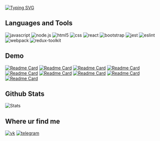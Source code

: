 [![Typing SVG](https://readme-typing-svg.herokuapp.com?color=%2336BCF7&lines=Hi+I'm+a+Frontend+Developer)](https://git.io/typing-svg)

## Languages and Tools

![javascript](https://img.shields.io/badge/JavaScript-F7DF1E?style=for-the-badge&logo=javascript&logoColor=black) ![node.js](https://img.shields.io/badge/Node.js-43853D?style=for-the-badge&logo=node.js&logoColor=white) ![html5](https://img.shields.io/badge/HTML5-E34F26?style=for-the-badge&logo=html5&logoColor=white) ![css](https://img.shields.io/badge/CSS3-1572B6?style=for-the-badge&logo=css3&logoColor=white) ![react](https://img.shields.io/badge/React-20232A?style=for-the-badge&logo=react&logoColor=61DAFB) ![bootstrap](https://img.shields.io/badge/Bootstrap-563D7C?style=for-the-badge&logo=bootstrap&logoColor=white) ![jest](https://img.shields.io/badge/Jest-323330?style=for-the-badge&logo=Jest&logoColor=white) ![eslint](https://img.shields.io/badge/eslint-3A33D1?style=for-the-badge&logo=eslint&logoColor=white) ![webpack](https://img.shields.io/badge/webpack-35495E?style=for-the-badge&logo=webpack) ![redux-toolkit](https://img.shields.io/badge/Redux-593D88?style=for-the-badge&logo=redux&logoColor=white)


## Demo
[![Readme Card](https://github-readme-stats-sigma-five.vercel.app/api/pin/?username=Svencap&repo=Chat)](https://github.com/Svencap/Chat)
[![Readme Card](https://github-readme-stats.vercel.app/api/pin/?username=svencap&repo=Rss-front)](https://github.com/Svencap/Rss-front)
[![Readme Card](https://github-readme-stats.vercel.app/api/pin/?username=svencap&repo=Difference-Calculator)](https://github.com/Svencap/Difference-Calculator)
[![Readme Card](https://github-readme-stats.vercel.app/api/pin/?username=svencap&repo=Brain-Games)](https://github.com/Svencap/Brain-games)
[![Readme Card](https://github-readme-stats.vercel.app/api/pin/?username=svencap&repo=Todo-List_firebase)](https://github.com/Svencap/Todo-List_firebase)
[![Readme Card](https://github-readme-stats.vercel.app/api/pin/?username=svencap&repo=Todo-redux-saga)](https://github.com/Svencap/Todo-redux-saga)
[![Readme Card](https://github-readme-stats.vercel.app/api/pin/?username=svencap&repo=Testovoe-Timer)](https://github.com/Svencap/Testovoe-Timer)
[![Readme Card](https://github-readme-stats.vercel.app/api/pin/?username=svencap&repo=editer-ts)](https://github.com/Svencap/editer-ts)
[![Readme Card](https://github-readme-stats.vercel.app/api/pin/?username=svencap&repo=Users-TS)](https://github.com/Svencap/Users-TS)

## Github Stats
![Stats](https://github-readme-stats.vercel.app/api?username=svencap&theme=blue-green)
## Where ur find me
[![vk](https://img.shields.io/badge/вконтакте-%232E87FB.svg?&style=for-the-badge&logo=vk&logoColor=white)](https://vk.com/yaeboshu) [![telegram](https://img.shields.io/badge/Telegram-2CA5E0?style=for-the-badge&logo=telegram&logoColor=white)](https://t.me/Svencap)


